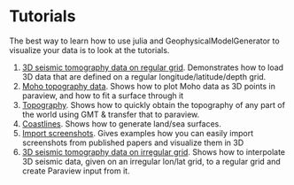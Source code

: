 # Tutorials

The best way to learn how to use julia and GeophysicalModelGenerator to visualize your data is to look at the tutorials.

1. [3D seismic tomography data on regular grid](./man/tutorial_load3DSeismicData.md). Demonstrates how to load 3D data that are defined on a regular longitude/latitude/depth grid.
2. [Moho topography data](./man/tutorial_MohoTopo.md). Shows how to plot Moho data as 3D points in paraview, and how to fit a surface through it
3. [Topography](./man/tutorial_GMT_Topography.md). Shows how to quickly obtain the topography of any part of the world using GMT & transfer that to paraview.
4. [Coastlines](./man/tutorial_Coastlines.md). Shows how to generate land/sea surfaces.
5. [Import screenshots](./man/tutorial_Coastlines.md). Gives examples how you can easily import screenshots from published papers and visualize them in 3D 
6. [3D seismic tomography data on irregular grid](./man/tutorial_loadirregular3DSeismicData.md). Shows how to interpolate 3D seismic data, given on an irregular lon/lat grid, to a regular grid and create Paraview input from it.
